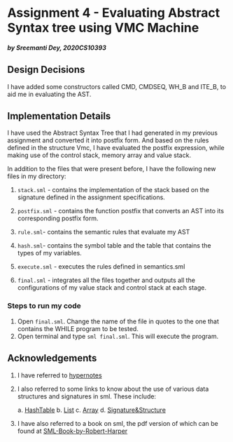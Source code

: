 # Assignment 4 - Evaluating Abstract Syntax tree using VMC Machine

##### _by Sreemanti Dey, 2020CS10393_

## Design Decisions

I have added some constructors called CMD, CMDSEQ, WH_B and ITE_B, to aid me in evaluating the AST. 

## Implementation Details

I have used the Abstract Syntax Tree that I had generated in my previous assignment and converted it into postfix form. And based on the rules defined in the structure Vmc, I have evaluated the postfix expression, while making use of the control stack, memory array and value stack.

In addition to the files that were present before, I have the following new files in my directory:

1.  `stack.sml` - contains the implementation of the stack based on the signature defined in the assignment specifications.

2.  `postfix.sml` - contains the function postfix that converts an AST into its corresponding postfix form.

3.  `rule.sml`- contains the semantic rules that evaluate my AST

4.  `hash.sml`- contains the symbol table and the table that contains the types of my variables.

5.  `execute.sml` - executes the rules defined in semantics.sml

6.  `final.sml` - integrates all the files together and outputs all the configurations of my value stack and control stack at each stage.

### Steps to run my code

1. Open `final.sml`. Change the name of the file in quotes to the one that contains the WHILE program to be tested. 
1. Open terminal and type `sml final.sml`. This will execute the program.

## Acknowledgements

1. I have referred to [hypernotes](https://www.cse.iitd.ac.in/~sak/courses/pl/pl.pdf)

2. I also referred to some links to know about the use of various data structures and signatures in sml. These include:


	a. [HashTable](https://www.smlnj.org/doc/smlnj-lib/Util/str-HashTable.html)
	b. [List](https://smlfamily.github.io/Basis/list.html)
	c. [Array](https://smlfamily.github.io/Basis/array.html)
	d. [Signature&Structure](https://homepages.inf.ed.ac.uk/mfourman/teaching/mlCourse/notes/sml-modules.html)

3. I have also referred to a book on sml, the pdf version of which can be found at [SML-Book-by-Robert-Harper](http://www.cs.cmu.edu/~rwh/isml/book.pdf) 